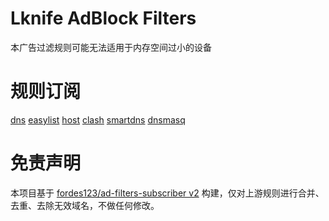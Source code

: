 # Lknife AdBlock Filters
本广告过滤规则可能无法适用于内存空间过小的设备

# 规则订阅

[dns](https://raw.githubusercontent.com/Lknife666/Ad_Filter/refs/heads/v2/rule/dns.txt)
[easylist](https://raw.githubusercontent.com/Lknife666/Ad_Filter/refs/heads/v2/rule/easylist.txt)
[host](https://raw.githubusercontent.com/Lknife666/Ad_Filter/refs/heads/v2/rule/host.txt)
[clash](https://raw.githubusercontent.com/Lknife666/Ad_Filter/refs/heads/v2/rule/clash.yaml)
[smartdns](https://raw.githubusercontent.com/Lknife666/Ad_Filter/refs/heads/v2/rule/smartdns.txt)
[dnsmasq](https://raw.githubusercontent.com/Lknife666/Ad_Filter/refs/heads/v2/rule/dnsmasq.txt)

# 免责声明
本项目基于 [fordes123/ad-filters-subscriber v2](https://github.com/fordes123/ad-filters-subscriber/tree/v2)
构建，仅对上游规则进行合并、去重、去除无效域名，不做任何修改。



